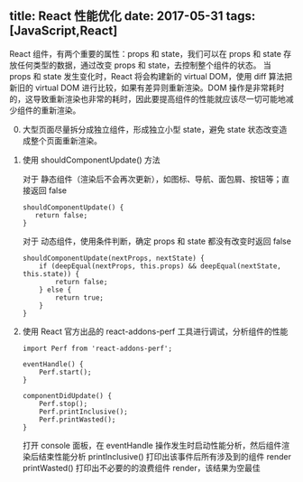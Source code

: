 title: React 性能优化
date: 2017-05-31
tags: [JavaScript,React]
---

React 组件，有两个重要的属性：props 和 state，我们可以在 props 和 state 存放任何类型的数据，通过改变 props 和 state，去控制整个组件的状态。
当 props 和 state 发生变化时，React 将会构建新的 virtual DOM，使用 diff 算法把新旧的 virtual DOM 进行比较，如果有差异则重新渲染。DOM 操作是非常耗时的，这导致重新渲染也非常的耗时，因此要提高组件的性能就应该尽一切可能地减少组件的重新渲染。

0. 大型页面尽量拆分成独立组件，形成独立小型 state，避免 state 状态改变造成整个页面重新渲染。
0. 使用 shouldComponentUpdate() 方法

   对于 静态组件（渲染后不会再次更新），如图标、导航、面包屑、按钮等；直接返回 false
    ```
    shouldComponentUpdate() {
       return false;
    }
    ```

   对于 动态组件，使用条件判断，确定 props 和 state 都没有改变时返回 false
    ```
    shouldComponentUpdate(nextProps, nextState) {
        if (deepEqual(nextProps, this.props) && deepEqual(nextState, this.state)) {
            return false;
        } else {
            return true;
        }
    }
    ```

0. 使用 React 官方出品的 react-addons-perf 工具进行调试，分析组件的性能

    ```
    import Perf from 'react-addons-perf';

    eventHandle() {
        Perf.start();
    }

    componentDidUpdate() {
        Perf.stop();
        Perf.printInclusive();
        Perf.printWasted();
    }
    ```

    打开 console 面板，在 eventHandle 操作发生时启动性能分析，然后组件渲染后结束性能分析
    printInclusive() 打印出该事件后所有涉及到的组件 render
    printWasted() 打印出不必要的的浪费组件 render，该结果为空最佳
